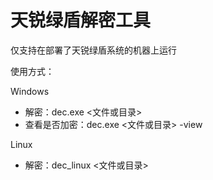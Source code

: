 #  天锐绿盾解密工具
仅支持在部署了天锐绿盾系统的机器上运行

使用方式：

Windows
- 解密：dec.exe <文件或目录>
- 查看是否加密：dec.exe <文件或目录> -view

Linux
- 解密：dec_linux <文件或目录>
